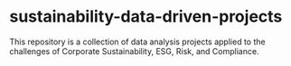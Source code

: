 # sustainability-data-driven-projects
This repository is a collection of data analysis projects applied to the challenges of Corporate Sustainability, ESG, Risk, and Compliance.
